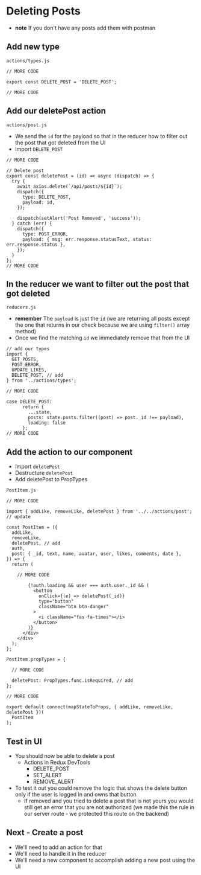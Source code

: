 # Deleting Posts
* **note** If you don't have any posts add them with postman

## Add new type
`actions/types.js`

```
// MORE CODE

export const DELETE_POST = 'DELETE_POST';

// MORE CODE
```

## Add our deletePost action
`actions/post.js`

* We send the `id` for the payload so that in the reducer how to filter out the post that got deleted from the UI
* Import `DELETE_POST`

```
// MORE CODE

// Delete post
export const deletePost = (id) => async (dispatch) => {
  try {
    await axios.delete(`/api/posts/${id}`);
    dispatch({
      type: DELETE_POST,
      payload: id,
    });

    dispatch(setAlert('Post Removed', 'success'));
  } catch (err) {
    dispatch({
      type: POST_ERROR,
      payload: { msg: err.response.statusText, status: err.response.status },
    });
  }
};
// MORE CODE
```

## In the reducer we want to filter out the post that got deleted
`reducers.js`

* **remember** The `payload` is just the `id` (we are returning all posts except the one that returns in our check because we are using `filter()` array method)
* Once we find the matching `id` we immediately remove that from the UI

```
// add our types
import {
  GET_POSTS,
  POST_ERROR,
  UPDATE_LIKES,
  DELETE_POST, // add
} from '../actions/types';

// MORE CODE

case DELETE_POST:
      return {
        ...state,
        posts: state.posts.filter((post) => post._id !== payload),
        loading: false
      };
// MORE CODE
```

## Add the action to our component
* Import `deletePost`
* Destructure `deletePost`
* Add deletePost to PropTypes

`PostItem.js`

```
// MORE CODE

import { addLike, removeLike, deletePost } from '../../actions/post'; // update

const PostItem = ({
  addLike,
  removeLike,
  deletePost, // add
  auth,
  post: { _id, text, name, avatar, user, likes, comments, date },
}) => {
  return (

    // MORE CODE

        {!auth.loading && user === auth.user._id && (
          <button
            onClick={(e) => deletePost(_id)}
            type="button"
            className="btn btn-danger"
          >
            <i className="fas fa-times"></i>
          </button>
        )}
      </div>
    </div>
  );
};

PostItem.propTypes = {

  // MORE CODE

  deletePost: PropTypes.func.isRequired, // add
};

// MORE CODE

export default connect(mapStateToProps, { addLike, removeLike, deletePost })(
  PostItem
);
```

## Test in UI
* You should now be able to delete a post
    - Actions in Redux DevTools
        + DELETE_POST
        + SET_ALERT
        + REMOVE_ALERT
* To test it out you could remove the logic that shows the delete button only if the user is logged in and owns that button
    - If removed and you tried to delete a post that is not yours you would still get an error that you are not authorized (we made this the rule in our server route - we protected this route on the backend)

## Next - Create a post
* We'll need to add an action for that
* We'll need to handle it in the reducer
* We'll need a new component to accomplish adding a new post using the UI
